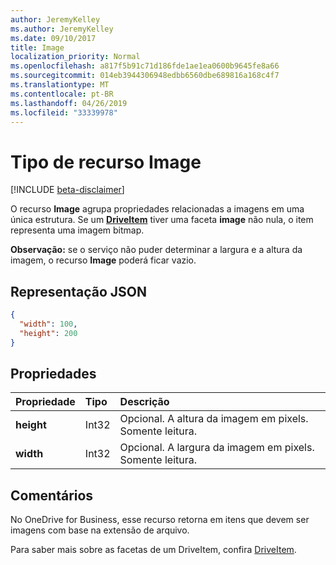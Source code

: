 ```yaml
---
author: JeremyKelley
ms.author: JeremyKelley
ms.date: 09/10/2017
title: Image
localization_priority: Normal
ms.openlocfilehash: a817f5b91c71d186fde1ae1ea0600b9645fe8a66
ms.sourcegitcommit: 014eb3944306948edbb6560dbe689816a168c4f7
ms.translationtype: MT
ms.contentlocale: pt-BR
ms.lasthandoff: 04/26/2019
ms.locfileid: "33339978"
---
```

# <a name="image-resource-type"></a>Tipo de recurso Image

[!INCLUDE [beta-disclaimer](../../includes/beta-disclaimer.md)]

O recurso **Image** agrupa propriedades relacionadas a imagens em uma única estrutura. Se um [**DriveItem**](driveitem.md) tiver uma faceta **image** não nula, o item representa uma imagem bitmap.

**Observação:** se o serviço não puder determinar a largura e a altura da imagem, o recurso **Image** poderá ficar vazio.

## <a name="json-representation"></a>Representação JSON

<!-- { "blockType": "resource", "@odata.type": "microsoft.graph.image" } -->
```json
{
  "width": 100,
  "height": 200
}
```

## <a name="properties"></a>Propriedades

| Propriedade   | Tipo  | Descrição                                |
|:-----------|:------|:-------------------------------------------|
| **height** | Int32 | Opcional. A altura da imagem em pixels. Somente leitura. |
| **width**  | Int32 | Opcional. A largura da imagem em pixels. Somente leitura.  |

## <a name="remarks"></a>Comentários

No OneDrive for Business, esse recurso retorna em itens que devem ser imagens com base na extensão de arquivo.

Para saber mais sobre as facetas de um DriveItem, confira [DriveItem](driveitem.md).


<!--
{
  "type": "#page.annotation",
  "description": "The image facet describes properties of an image like width and height",
  "keywords": "image,width,height,item,facet",
  "section": "documentation",
  "tocPath": "Facets/Image",
  "suppressions": []
}
-->
